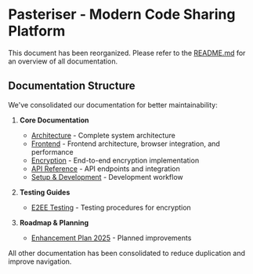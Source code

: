# Pasteriser - Modern Code Sharing Platform

This document has been reorganized. Please refer to the [README.md](./README.md) for an overview of all documentation.

## Documentation Structure

We've consolidated our documentation for better maintainability:

1. **Core Documentation**
   - [Architecture](ARCHITECTURE.md) - Complete system architecture
   - [Frontend](FRONTEND.md) - Frontend architecture, browser integration, and performance
   - [Encryption](ENCRYPTION.md) - End-to-end encryption implementation
   - [API Reference](API.md) - API endpoints and integration
   - [Setup & Development](DEVELOPMENT.md) - Development workflow

2. **Testing Guides**
   - [E2EE Testing](E2EE_TESTING.md) - Testing procedures for encryption

3. **Roadmap & Planning**
   - [Enhancement Plan 2025](ENHANCEMENT_PLAN_2025.md) - Planned improvements

All other documentation has been consolidated to reduce duplication and improve navigation.